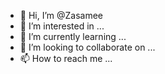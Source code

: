 - 👋 Hi, I’m @Zasamee
- 👀 I’m interested in ...
- 🌱 I’m currently learning ...
- 💞️ I’m looking to collaborate on ...
- 📫 How to reach me ...

<!---
Zasamee/Zasamee is a ✨ special ✨ repository because its `README.md` (this file) appears on your GitHub profile.
You can click the Preview link to take a look at your changes.
--->
